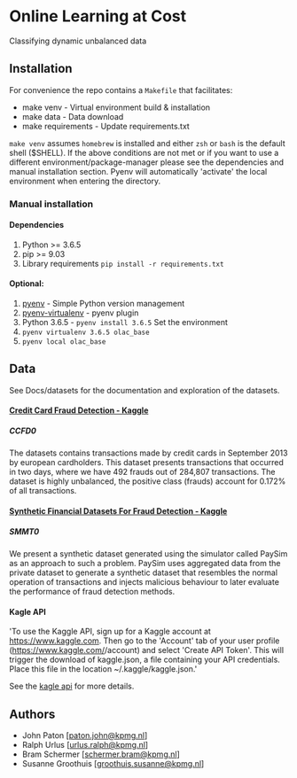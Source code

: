 # Online Learning at Cost
Classifying dynamic unbalanced data

## Installation
For convenience the repo contains a `Makefile`  that facilitates:
* make venv - Virtual environment build & installation
* make data - Data download
* make requirements - Update requirements.txt

`make venv` assumes `homebrew` is installed and either `zsh` or `bash` is the default shell ($SHELL).
If the above conditions are not met or if you want to use a different environment/package-manager please see the dependencies
and manual installation section.
Pyenv will automatically 'activate' the local environment when entering the directory.

### Manual installation
#### Dependencies
1. Python >= 3.6.5
2. pip >= 9.03
3. Library requirements `pip install -r requirements.txt`

#### Optional:
1. [pyenv](https://github.com/pyenv/pyenv) - Simple Python version management
2. [pyenv-virtualenv](https://github.com/pyenv/pyenv-virtualenv) - pyenv plugin
3. Python 3.6.5 - `pyenv install 3.6.5`
Set the environment
4. `pyenv virtualenv 3.6.5 olac_base `
5. `pyenv local olac_base`

## Data
See Docs/datasets for the documentation and exploration of the datasets.

#### [Credit Card Fraud Detection - Kaggle](https://www.kaggle.com/mlg-ulb/creditcardfraud)
##### CCFD0
The datasets contains transactions made by credit cards in September 2013 by european cardholders. This dataset presents transactions that occurred in two days, where we have 492 frauds out of 284,807 transactions. The dataset is highly unbalanced, the positive class (frauds) account for 0.172% of all transactions.

#### [Synthetic Financial Datasets For Fraud Detection - Kaggle](https://www.kaggle.com/ntnu-testimon/paysim1)
##### SMMT0
We present a synthetic dataset generated using the simulator called PaySim as an approach to such a problem. PaySim uses aggregated data from the private dataset to generate a synthetic dataset that resembles the normal operation of transactions and injects malicious behaviour to later evaluate the performance of fraud detection methods.

#### Kagle API
'To use the Kaggle API, sign up for a Kaggle account at https://www.kaggle.com. Then go to the 'Account' tab of your user profile (https://www.kaggle.com/<username>/account)
and select 'Create API Token'. This will trigger the download of kaggle.json, a file containing your API credentials. Place this file in the location ~/.kaggle/kaggle.json.'

See the [kagle api](https://github.com/Kaggle/kaggle-api) for more details.

## Authors
* John Paton [paton.john@kpmg.nl]
* Ralph Urlus [urlus.ralph@kpmg.nl]
* Bram Schermer [schermer.bram@kpmg.nl]
* Susanne Groothuis [groothuis.susanne@kpmg.nl]
